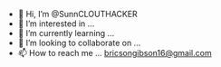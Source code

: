 - 👋 Hi, I’m @SunnCLOUTHACKER
- 👀 I’m interested in ...
- 🌱 I’m currently learning ...
- 💞️ I’m looking to collaborate on ...
- 📫 How to reach me ...
bricsongibson16@gmail.com

<!---
SunnCLOUTHACKER/SunnCLOUTHACKER is a ✨ special ✨ repository because its `README.md` (this file) appears on your GitHub profile.
You can click the Preview link to take a look at your changes.
--->
